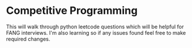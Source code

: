 # Competitive Programming
This will walk through python leetcode questions which will be helpful for FANG interviews. I'm also learning so if any issues found feel free to make required changes.
